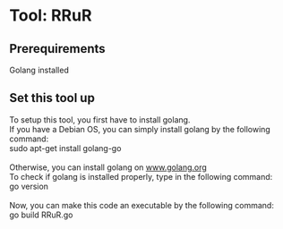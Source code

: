 # Tool: RRuR
## Prerequirements
Golang installed


## Set this tool up
To setup this tool, you first have to install golang. \
If you have a Debian OS, you can simply install golang by the following command:\
  sudo apt-get install golang-go\
  \
Otherwise, you can install golang on www.golang.org
\
To check if golang is installed properly, type in the following command:\
  go version\
\
Now, you can make this code an executable by the following command:\
  go build RRuR.go
